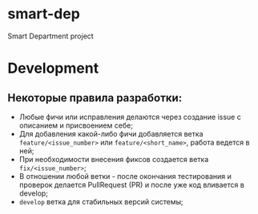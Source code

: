 # smart-dep
Smart Department project

# Development

## Некоторые правила разработки:
- Любые фичи или исправления делаются через создание issue с описанием и присвоением себе;
- Для добавления какой-либо фичи добавляется ветка `feature/<issue_number>` или `feature/<short_name>`, работа ведется в ней; 
- При необходимости внесения фиксов создается ветка `fix/<issue_number>`;
- В отношении любой ветки - после окончания тестирования и проверок делается PullRequest (PR) и после уже код вливается в develop;
- `develop` ветка для стабильных версий системы;


